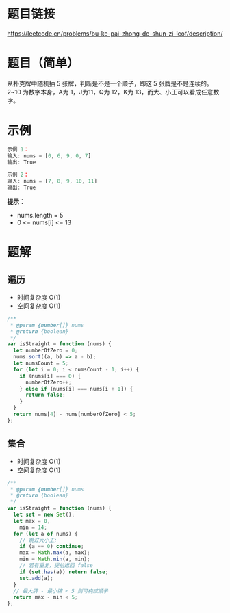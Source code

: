# 题目链接

https://leetcode.cn/problems/bu-ke-pai-zhong-de-shun-zi-lcof/description/

# 题目（简单）

从扑克牌中随机抽 5 张牌，判断是不是一个顺子，即这 5 张牌是不是连续的。2~10 为数字本身，A为 1，J为11，Q为 12，K为 13，而大、小王可以看成任意数字。

# 示例

```js
示例 1：
输入: nums = [0, 6, 9, 0, 7]
输出: True
 
示例 2：
输入: nums = [7, 8, 9, 10, 11]
输出: True
```

**提示：**

- nums.length = 5
- 0 <= nums[i] <= 13

# 题解

## 遍历

- 时间复杂度 O(1)
- 空间复杂度 O(1)
  
```js
/**
 * @param {number[]} nums
 * @return {boolean}
 */
var isStraight = function (nums) {
  let numberOfZero = 0;
  nums.sort((a, b) => a - b);
  let numsCount = 5;
  for (let i = 0; i < numsCount - 1; i++) {
    if (nums[i] === 0) {
      numberOfZero++;
    } else if (nums[i] === nums[i + 1]) {
      return false;
    }
  }
  return nums[4] - nums[numberOfZero] < 5;
};

```

## 集合

- 时间复杂度 O(1)
- 空间复杂度 O(1)
  
```js
/**
 * @param {number[]} nums
 * @return {boolean}
 */
var isStraight = function (nums) {
  let set = new Set();
  let max = 0,
    min = 14;
  for (let a of nums) {
    // 跳过大小王;
    if (a == 0) continue;
    max = Math.max(a, max);
    min = Math.min(a, min);
    // 若有重复，提前返回 false
    if (set.has(a)) return false;
    set.add(a);
  }
  // 最大牌 - 最小牌 < 5 则可构成顺子
  return max - min < 5;
};
```
